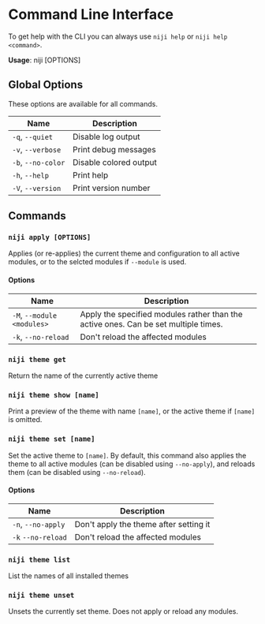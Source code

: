 # Command Line Interface

To get help with the CLI you can always use `niji help` or `niji help <command>`.

**Usage**: niji [OPTIONS] <COMMAND>

## Global Options

These options are available for all commands.

| Name               | Description            |
| ------------------ | ---------------------- |
| `-q`, `--quiet`    | Disable log output     |
| `-v`, `--verbose`  | Print debug messages   |
| `-b`, `--no-color` | Disable colored output |
| `-h`, `--help`     | Print help             |
| `-V`, `--version`  | Print version number   |

## Commands

### `niji apply [OPTIONS]`

Applies (or re-applies) the current theme and configuration to all active modules, or
to the selcted modules if `--module` is used.

#### Options

| Name                       | Description                                                                         |
| -------------------------- | ----------------------------------------------------------------------------------- |
| `-M`, `--module <modules>` | Apply the specified modules rather than the active ones. Can be set multiple times. |
| `-k`, `--no-reload`        | Don't reload the affected modules                                                   |

### `niji theme get`

Return the name of the currently active theme

### `niji theme show [name]`

Print a preview of the theme with name `[name]`, or the active theme if `[name]` is omitted.

### `niji theme set [name]`

Set the active theme to `[name]`. By default, this command also applies the theme to all active
modules (can be disabled using `--no-apply`), and reloads them (can be disabled using `--no-reload`).

#### Options

| Name               | Description                            |
| ------------------ | -------------------------------------- |
| `-n`, `--no-apply` | Don't apply the theme after setting it |
| `-k` `--no-reload` | Don't reload the affected modules      |

### `niji theme list`

List the names of all installed themes

### `niji theme unset`

Unsets the currently set theme. Does not apply or reload any modules.
